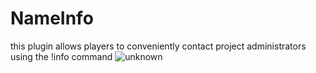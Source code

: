 # NameInfo
this plugin allows players to conveniently contact project administrators using the !info command
![unknown](https://user-images.githubusercontent.com/72163193/158573443-381bb08b-cd61-4baf-8c01-131e4290da40.png)
